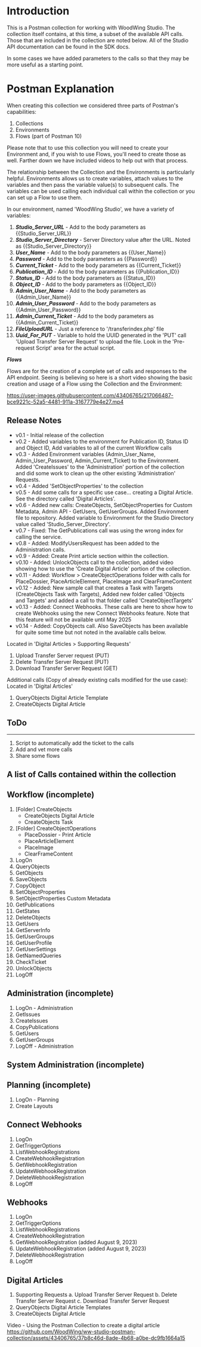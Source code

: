 # Introduction
This is a Postman collection for working with WoodWing Studio. The collection itself contains, at this time, a subset of the available API calls. Those that are included in the collection are noted below. All of the Studio API documentation can be found in the SDK docs.

In some cases we have added parameters to the calls so that they may be more useful as a starting point.

# Postman Explanation

When creating this collection we considered three parts of Postman's capabilities:

1. Collections
2. Environments
3. Flows (part of Postman 10)

Please note that to use this collection you will need to create your Environment and, if you wish to use Flows, you'll need to create those as well. Farther down we have included videos to help out with that process.

The relationship between the Collection and the Environments is particularly helpful. Environments allows us to create variables, attach values to the variables and then pass the variable value(s) to subsequent calls. The variables can be used calling each individual call within the collection or you can set up a Flow to use them.

In our environment, named 'WoodWing Studio', we have a variety of variables:

1. ***Studio_Server_URL*** - Add to the body parameters as {{Studio_Server_URL}}
2. ***Studio_Server_Directory*** - Server Directory value after the URL. Noted as {{Studio_Server_Directory}}
3. ***User_Name*** - Add to the body parameters as {{User_Name}}
4. ***Password*** - Add to the body parameters as {{Password}}
5. ***Current_Ticket*** - Add to the body parameters as {{Current_Ticket}}
6. ***Publication_ID*** - Add to the body parameters as {{Publication_ID}}
7. ***Status_ID*** - Add to the body parameters as {{Status_ID}}
8. ***Object_ID*** - Add to the body parameters as {{Object_ID}}
9. ***Admin_User_Name*** - Add to the body parameters as {{Admin_User_Name}}
10. ***Admin_User_Password*** - Add to the body parameters as {{Admin_User_Password}}
11. ***Admin_Current_Ticket*** - Add to the body parameters as {{Admin_Current_Ticket}}
12. ***FileUploadURL*** - Just a reference to '/transferindex.php' file
13. ***Uuid_For_PUT*** - Variable to hold the UUID generated in the 'PUT' call 'Upload Transfer Server Request' to upload the file. Look in the 'Pre-request Script' area for the actual script.

***Flows***

Flows are for the creation of a complete set of calls and responses to the API endpoint. Seeing is believing so here is a short video showing the basic creation and usage of a Flow using the Collection and the Environment:

https://user-images.githubusercontent.com/43406765/217066487-bce9221c-52a5-4481-911a-3167779e4e27.mp4


## Release Notes
 - v0.1 - Initial release of the collection
 - v0.2 - Added variables to the environment for Publication ID, Status ID and Object ID, Add variables to all of the current Workflow calls
 - v0.3 - Added Environment variables (Admin_User_Name, Admin_User_Password, Admin_Current_Ticket) to the Environment. Added 'CreateIssues' to the 'Administration' portion of the collection and did some work to clean up the other existing 'Administration' Requests.
 - v0.4 - Added 'SetObjectProperties' to the collection
 - v0.5 - Add some calls for a specific use case... creating a Digital Article. See the directory called 'Digital Articles'.
 - v0.6 - Added new calls: CreateObjects, SetObjectProperties for Custom Metadata, Admin API - GetUsers, GetUserGroups. Added Environment file to repository. Added variable to Environment for the Studio Directory value called 'Studio_Server_Directory'.
 - v0.7 - Fixed: The GetPublications call was using the wrong index for calling the service.
 - v0.8 - Added: ModifyUsersRequest has been added to the Administration calls.
 - v0.9 - Added: Create Print article section within the collection.
 - v0.10 - Added: UnlockObjects call to the collection, added video showing how to use the 'Create Digital Article' portion of the collection.
 - v0.11 - Added: Workflow > CreateObjectOperations folder with calls for PlaceDossier, PlaceArticleElement, PlaceImage and ClearFrameContent
 - v0.12 - Added: New sample call that creates a Task with Targets (CreateObjects Task with Targets), Added new folder called 'Objects and Targets' and added a call to that folder called 'CreateObjectTargets'
 - v0.13 - Added: Connect Webhooks. These calls are here to show how to create Webhooks using the new Connect Webhooks feature. Note that this feature will not be available until May 2025
 - v0.14 - Added: CopyObjects call. Also SaveObjects has been available for quite some time but not noted in the available calls below.

Located in 'Digital Articles > Supporting Requests'
1. Upload Transfer Server request (PUT)
2. Delete Transfer Server Request (PUT)
3. Download Transfer Server Request (GET)

Additional calls (Copy of already existing calls modified for the use case): 
Located in 'Digital Articles'

1. QueryObjects Digital Article Template
2. CreateObjects Digital Article


## ToDo
----
1. Script to automatically add the ticket to the calls
2. Add and vet more calls
3. Share some flows

## A list of Calls contained within the collection

## Workflow (incomplete)
 1. [Folder] CreateObjects
    - CreateObjects Digital Article
    - CreateObjects Task
 2. [Folder] CreateObjectOperations
    - PlaceDossier - Print Article
    - PlaceArticleElement
    - PlaceImage
    - ClearFrameContent
 3. LogOn
 4. QueryObjects
 5. GetObjects
 6. SaveObjects
 7. CopyObject
 8. SetObjectProperties
 9. SetObjectProperties Custom Metadata
 10. GetPublications
 11. GetStates
 12. DeleteObjects
 13. GetUsers
 14. GetServerInfo
 15. GetUserGroups
 16. GetUserProfile
 17. GetUserSettings
 18. GetNamedQueries
 19. CheckTicket
 20. UnlockObjects
 21. LogOff

## Administration (incomplete)
 1. LogOn - Administration
 3. GetIssues
 4. CreateIssues
 5. CopyPublications
 6. GetUsers
 7. GetUserGroups
 8. LogOff - Administration

## System Administration (incomplete)

## Planning (incomplete)
 1. LogOn - Planning
 2. Create Layouts

## Connect Webhooks
 1. LogOn
 2. GetTriggerOptions
 3. ListWebhookRegistrations
 4. CreateWebhookRegistration
 5. GetWebhookRegistration
 6. UpdateWebhookRegistration
 7. DeleteWebhookRegistration
 8. LogOff
    
## Webhooks
 1. LogOn
 2. GetTriggerOptions
 3. ListWebhookRegistrations
 4. CreateWebhookRegistration
 5. GetWebhookRegistration  (added August 9, 2023)
 6. UpdateWebhookRegistration (added August 9, 2023)
 7. DeleteWebhookRegistration
 8. LogOff

## Digital Articles
 1. Supporting Requests
    a. Upload Transfer Server Request
    b. Delete Transfer Server Request
    c. Download Transfer Server Request
 2. QueryObjects Digital Article Templates
 3. CreateObjects Digital Article

Video - Using the Postman Collection to create a digital article
https://github.com/WoodWing/ww-studio-postman-collection/assets/43406765/37b8c46d-8ade-4b68-a0be-dc9fb1664a15
